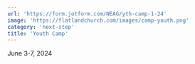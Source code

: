 ```yaml
---
url: 'https://form.jotform.com/NEAG/yth-camp-1-24'
image: 'https://flatlandchurch.com/images/camp-youth.png'
category: 'next-step'
title: 'Youth Camp'
---
```


June 3-7, 2024

